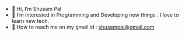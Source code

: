 - 👋 Hi, I’m Shusam Pal
- 👀 I’m interested in Programming and Developing new things . I love to learn new tech.
- 📧 How to reach me on my gmail id : shusampal@gmail.com

